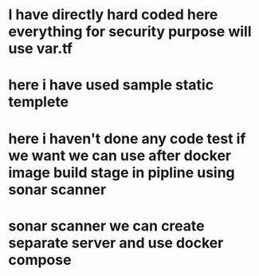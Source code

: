 #  I have directly hard coded here everything for security purpose will  use var.tf 
#  here i have used sample static templete 
#  here i haven't done any code test if we want we can use after docker image build stage in pipline using sonar scanner 
#  sonar scanner we can create separate server and use docker compose
